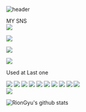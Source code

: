 
![header](https://capsule-render.vercel.app/api?type=wave&color=auto&height=300&section=header&text=welcome%20Profile&fontSize=90%)
<div>
MY SNS
 <section>
  <a href="클릭시 이동할 링크" target="_blank"><img src="https://img.shields.io/badge/문자-색코드?style=flat-square&logo=이미지 이름&logoColor=white"/></a>

 
  <a href="클릭시 이동할 링크" target="_blank"><img src="https://img.shields.io/badge/문자-색코드?style=flat-square&logo=이미지 이름&logoColor=white"/></a>

 
  <a href="클릭시 이동할 링크" target="_blank"><img src="https://img.shields.io/badge/문자-색코드?style=flat-square&logo=이미지 이름&logoColor=white"/></a>

 
  <a href="클릭시 이동할 링크" target="_blank"><img src="https://img.shields.io/badge/문자-색코드?style=flat-square&logo=이미지 이름&logoColor=white"/></a>

 </section>

Used at Last one
 <section>
  <picture>
   <img src="https://img.shields.io/badge/java-orange?logo=java&style=for-the-badge&logoColor=black">
  </picture>
  <picture>
   <img src="https://img.shields.io/badge/javascript-blue?logo=javascript&style=for-the-badge&logoColor=yellow">
  </picture>
  <picture>
   <img src="https://img.shields.io/badge/react-black?logo=react&style=for-the-badge&logoColor=blue">
  </picture>
  <picture>
   <img src="https://img.shields.io/badge/python-blue?logo=python&style=for-the-badge&logoColor=yellow">
  </picture>
  <picture>
   <img src="https://img.shields.io/badge/jquery-blue?style=for-the-badge&logo=jquery&logoColor=black">
  </picture>
  <picture>
   <img src="https://img.shields.io/badge/springboot-green?style=for-the-badge&logo=springboot&logoColor=white">
  </picture>
  <picture>
   <img src="https://img.shields.io/badge/mysql-blue?logo=mysql&style=for-the-badge&logoColor=white">
  </picture>
  <picture>
   <img src="https://img.shields.io/badge/postgresql-grey?logo=postgresql&style=for-the-badge&logoColor=white">
  </picture>
  <picture>
   <img src="https://img.shields.io/badge/css-white?style=for-the-badge&logo=css&logoColor=blue">
  </picture>
   <picture>
   <img src="https://img.shields.io/badge/html-orange?style=for-the-badge&logo=html&logoColor=white">
  </picture>
  </section>
 <section>
 	<img src="https://github-readme-stats.vercel.app/api/top-langs/?username=RionGyu&layout=compact">
 </section>
 


 ![RionGyu's github stats](https://github-readme-stats.vercel.app/api?username=RionGyu&show_icons=true)

</div>

<!--
**coderGyu/coderGyu** is a ✨ _special_ ✨ repository because its `README.md` (this file) appears on your GitHub profile.

Here are some ideas to get you started:

- 🔭 I’m currently working on ...
- 🌱 I’m currently learning ...
- 👯 I’m looking to collaborate on ...
- 🤔 I’m looking for help with ...
- 💬 Ask me about ...
- 📫 How to reach me: ...
- 😄 Pronouns: ...
- ⚡ Fun fact: ...
-->
